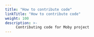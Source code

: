 ```yaml
---
title: "How to contribute code"
linkTitle: "How to contribute code"
weight: 100
description: >-
     Contributing code for Moby project
---
```



